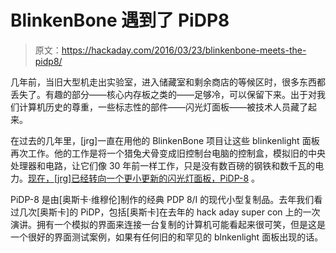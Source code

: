 # BlinkenBone 遇到了 PiDP8

> 原文：<https://hackaday.com/2016/03/23/blinkenbone-meets-the-pidp8/>

几年前，当旧大型机走出实验室，进入储藏室和剩余商店的等候区时，很多东西都丢失了。有趣的部分——核心内存板之类的——足够冷，可以保留下来。出于对我们计算机历史的尊重，一些标志性的部件——闪光灯面板——被技术人员藏了起来。

在过去的几年里，[jrg]一直在用他的 BlinkenBone 项目让这些 blinkenlight 面板再次工作。他的工作是将一个猎兔犬骨变成旧控制台电脑的控制盒，模拟旧的中央处理器和电路，让它们像 30 年前一样工作，只是没有数百磅的钢铁和数千瓦的电力。[现在，[jrg]已经转向一个更小更新的闪光灯面板，PiDP-8](http://retrocmp.com/projects/blinkenbone/blinkenbone-physical-panels/249-pidp8-as-blinkenbone-panel) 。

PiDP-8 是由[奥斯卡·维穆伦]制作的经典 PDP 8/I 的现代小型复制品。去年我们看过几次[奥斯卡]的 PiDP，包括[奥斯卡]在去年的 hack aday super con 上的一次演讲。拥有一个模拟的界面来连接一台复制的计算机可能看起来很可笑，但是这是一个很好的界面测试案例，如果有任何旧的和罕见的 blnkenlight 面板出现的话。